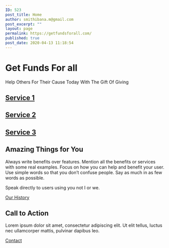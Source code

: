 ```yaml
---
ID: 523
post_title: Home
author: smithibana.m@gmail.com
post_excerpt: ""
layout: page
permalink: https://getfundsforall.com/
published: true
post_date: 2020-04-13 11:18:54
---
```

<h1>Get Funds For all</h1>		
		<p>Help Others For Their Cause Today With The Gift Of Giving</p>		
			<h2><a href="/services/#service-1">Service 1</a></h2>		
			<h2><a href="/services/#service-2">Service 2</a></h2>		
			<h2><a href="/services/#service-3">Service 3</a></h2>		
			<h2>Amazing Things for You</h2>		
		<p>Always write benefits over features. Mention all the benefits or services with some real examples. Focus on how you can help and benefit your user. Use simple words so that you don’t confuse people. Say as much in as few words as possible.</p><p>Speak directly to users using you not I or we.</p>		
			<a href="#" role="button">
						Our History
					</a>
			<h2>Call to Action</h2>		
		<p>Lorem ipsum dolor sit amet, consectetur adipiscing elit. Ut elit tellus, luctus nec ullamcorper mattis, pulvinar dapibus leo.</p>		
			<a href="#" role="button">
						Contact
					</a>